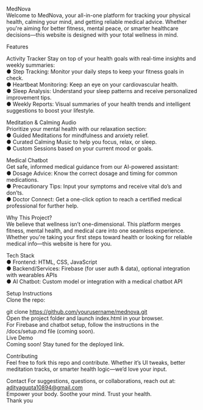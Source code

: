 MedNova<br/>
Welcome to MedNova, your all-in-one platform for tracking your physical health, calming your mind, and getting reliable medical advice. Whether you're aiming for better fitness, mental peace, or smarter healthcare decisions—this website is designed with your total wellness in mind.

Features

Activity Tracker Stay on top of your health goals with real-time insights and weekly summaries:<br/>
● Step Tracking: Monitor your daily steps to keep your fitness goals in check.<br/>
● Heartbeat Monitoring: Keep an eye on your cardiovascular health.<br/>
● Sleep Analysis: Understand your sleep patterns and receive personalized improvement tips.<br/>
● Weekly Reports: Visual summaries of your health trends and intelligent suggestions to boost your lifestyle.<br/>

Meditation & Calming Audio<br/>
Prioritize your mental health with our relaxation section:<br/>
● Guided Meditations for mindfulness and anxiety relief.<br/>
● Curated Calming Music to help you focus, relax, or sleep.<br/>
● Custom Sessions based on your current mood or goals.<br/>

Medical Chatbot<br/>
Get safe, informed medical guidance from our AI-powered assistant:<br/>
● Dosage Advice: Know the correct dosage and timing for common medications.<br/>
● Precautionary Tips: Input your symptoms and receive vital do’s and don’ts.<br/>
● Doctor Connect: Get a one-click option to reach a certified medical professional for further help.<br/>

Why This Project?<br/>
We believe that wellness isn’t one-dimensional. This platform merges fitness, mental health, and medical care into one seamless experience. Whether you're taking your first steps toward health or looking for reliable medical info—this website is here for you.<br/>

Tech Stack<br/>
● Frontend: HTML, CSS, JavaScript<br/>
● Backend/Services: Firebase (for user auth & data), optional integration with wearables APIs<br/>
● AI Chatbot: Custom model or integration with a medical chatbot API<br/>

Setup Instructions<br/>
Clone the repo:<br/>

git clone https://github.com/yourusername/mednova.git<br/>
Open the project folder and launch index.html in your browser.<br/>
For Firebase and chatbot setup, follow the instructions in the /docs/setup.md file (coming soon).<br/>
Live Demo<br/>
Coming soon! Stay tuned for the deployed link.<br/>

Contributing<br/>
Feel free to fork this repo and contribute. Whether it’s UI tweaks, better meditation tracks, or smarter health logic—we’d love your input.<br/>

Contact For suggestions, questions, or collaborations, reach out at: adityagupta10894@gmail.com<br/>
Empower your body. Soothe your mind. Trust your health.<br/> 
Thank you
